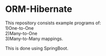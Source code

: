 # ORM-Hibernate

This repository consists example programs of:<br>
1)One-to-One<br>
2)Many-to-One<br>
3)Many-to-Many mappings. <br>

This is done using SpringBoot.
